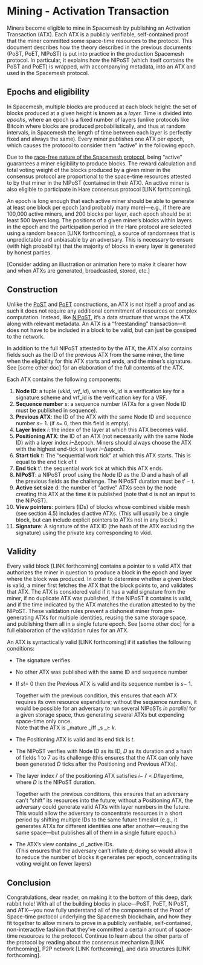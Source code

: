 # Mining - Activation Transaction

Miners become eligible to mine in Spacemesh by publishing an Activation Transaction (ATX). Each ATX is a publicly verifiable, self-contained proof that the miner committed some space-time resources to the protocol. This document describes how the theory described in the previous documents (PoST, PoET, NIPoST) is put into practice in the production Spacemesh protocol. In particular, it explains how the NIPoST (which itself contains the PoST and PoET) is wrapped, with accompanying metadata, into an ATX and used in the Spacemesh protocol.


## Epochs and eligibility

In Spacemesh, multiple blocks are produced at each block height: the set of blocks produced at a given height is known as a _layer._ Time is divided into _epochs_, where an epoch is a fixed number of layers (unlike protocols like Bitcoin where blocks are produced probabilistically, and thus at random intervals, in Spacemesh the length of time between each layer is perfectly fixed and always the same). Every miner publishes one ATX per epoch, which causes the protocol to consider them “active” in the following epoch.

Due to the [race-free nature of the Spacemesh protocol](https://spacemesh.io/race-freeness/), being “active” guarantees a miner eligibility to produce blocks. The reward calculation and total voting weight of the blocks produced by a given miner in the consensus protocol are proportional to the space-time resources attested to by that miner in the NIPoST (contained in their ATX). An active miner is also eligible to participate in Hare consensus protocol [LINK forthcoming].

An epoch is long enough that each active miner should be able to generate at least one block per epoch (and probably many more)—e.g., if there are 100,000 active miners, and 200 blocks per layer, each epoch should be at least 500 layers long. The positions of a given miner’s blocks within layers in the epoch and the participation period in the Hare protocol are selected using a random beacon [LINK forthcoming], a source of randomness that is unpredictable and unbiasable by an adversary. This is necessary to ensure (with high probability) that the majority of blocks in every layer is generated by honest parties.

[Consider adding an illustration or animation here to make it clearer how and when ATXs are generated, broadcasted, stored, etc.]


## Construction

Unlike the [PoST](02-post.md) and [PoET](03-poet.md) constructions, an ATX is not itself a proof and as such it does not require any additional commitment of resources or complex computation. Instead, like [NIPoST](04-nipost.md), it’s a data structure that wraps the ATX along with relevant metadata. An ATX is a “freestanding” transaction—it does not have to be included in a block to be valid, but can just be gossiped to the network.

In addition to the full NIPoST attested to by the ATX, the ATX also contains fields such as the ID of the previous ATX from the same miner, the time when the eligibility for this ATX starts and ends, and the miner’s signature. See [some other doc] for an elaboration of the full contents of the ATX.

Each ATX contains the following components:


1. **Node ID**: a tuple (_vkid, vrf_id_), where vk_id is a verification key for a signature scheme and vrf_id is the verification key for a VRF. 
2. **Sequence number** _s_: a sequence number (ATXs for a given Node ID must be published in sequence). 
3. **Previous ATX**: the ID of the ATX with the same Node ID and sequence number _s_− 1. (if _s_= 0, then this field is empty). 
4. **Layer Index** _i_: the index of the layer at which this ATX becomes valid. 
5. **Positioning ATX**: the ID of an ATX (not necessarily with the same Node ID) with a layer index _i_−∆epoch. Miners should always choose the ATX with the highest end-tick at layer _i_−∆epoch.
6. **Start tick** t: The “sequential work tick” at which this ATX starts. This is equal to the end tick of t
7. **End tick** t′: the sequential work tick at which this ATX ends.
8. **NIPoST**: a NIPoST proof using the Node ID as the ID and a hash of all the previous fields as the challenge. The NIPoST duration must be t′ − t.
9. **Active set size** d: the number of “active” ATXs seen by the node creating this ATX at the time it is published (note that d is not an input to the NIPoST).
10. **View pointers**: pointers (IDs) of blocks whose combined visible mesh (see section 4.5) includes d active ATXs. (This will usually be a single block, but can include explicit pointers to ATXs not in any block.)
11. **Signature**: A signature of the ATX ID (the hash of the ATX excluding the signature) using the private key corresponding to vkid.


## Validity

Every valid block [LINK forthcoming] contains a pointer to a valid ATX that authorizes the miner in question to produce a block in the epoch and layer where the block was produced. In order to determine whether a given block is valid, a miner first fetches the ATX that the block points to, and validates that ATX. The ATX is considered valid if it has a valid signature from the miner, if no duplicate ATX was published, if the NIPoST it contains is valid, and if the time indicated by the ATX matches the duration attested to by the NIPoST. These validation rules prevent a dishonest miner from pre-generating ATXs for multiple identities, reusing the same storage space, and publishing them all in a single future epoch. See [some other doc] for a full elaboration of the validation rules for an ATX.

An ATX is syntactically valid [LINK forthcoming] if it satisfies the following conditions:

*   The signature verifies
*   No other ATX was published with the same ID and sequence number
*   If _s_!= 0 then the Previous ATX is valid and its sequence number is _s_− 1.

    Together with the previous condition, this ensures that each ATX requires its own resource expenditure; without the sequence numbers, it would be possible for an adversary to run several NIPoSTs _in parallel_ for a given storage space, thus generating several ATXs but expending space-time only once. \
Note that the ATX is _mature _iff _s _≥ _k_.

*   The Positioning ATX is valid and its end tick is _t_.
*   The NIPoST verifies with Node ID as its ID, _D_ as its duration and a hash of fields 1 to 7 as its challenge (this ensures that the ATX can only have been generated _D_ ticks after the Positioning and Previous ATXs).
*   The layer index _i_′ of the positioning ATX satisfies _i_− _i_′ < _D_/layertime, where _D_ is the NIPoST duration.

    Together with the previous conditions, this ensures that an adversary can’t “shift” its resources into the future; without a Positioning ATX, the adversary could generate valid ATXs with layer numbers in the future. This would allow the adversary to concentrate resources in a short period by shifting multiple IDs to the same future timeslot (e.g., it generates ATXs for different identities one after another—reusing the same space—but publishes all of them in a single future epoch.)

*   The ATX’s view contains _d _active IDs. \
(This ensures that the adversary can’t inflate _d_; doing so would allow it to reduce the number of blocks it generates per epoch, concentrating its voting weight on fewer layers)


## Conclusion

Congratulations, dear reader, on making it to the bottom of this deep, dark rabbit hole! With all of the building blocks in place—PoST, PoET, NIPoST, and ATX—you now fully understand all of the components of the Proof of Space-time protocol underlying the Spacemesh blockchain, and how they fit together to allow miners to prove in a publicly verifiable, self-contained, non-interactive fashion that they’ve committed a certain amount of space-time resources to the protocol. Continue to learn about the other parts of the protocol by reading about the consensus mechanism [LINK forthcoming], P2P network [LINK forthcoming], and data structures [LINK forthcoming].
